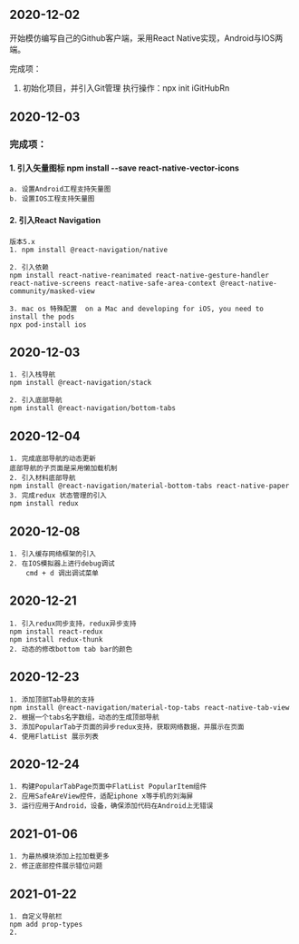 ## 2020-12-02

开始模仿编写自己的Github客户端，采用React Native实现，Android与IOS两端。

完成项：

1. 初始化项目，并引入Git管理
执行操作：npx init  iGitHubRn

## 2020-12-03
### 完成项：

#### 1. 引入矢量图标   npm install --save react-native-vector-icons
    
    a. 设置Android工程支持矢量图
    b. 设置IOS工程支持矢量图
#### 2. 引入React Navigation   
    
    版本5.x
    1. npm install @react-navigation/native

    2. 引入依赖 
    npm install react-native-reanimated react-native-gesture-handler react-native-screens react-native-safe-area-context @react-native-community/masked-view

    3. mac os 特殊配置  on a Mac and developing for iOS, you need to install the pods 
    npx pod-install ios



## 2020-12-03
   
    1. 引入栈导航
    npm install @react-navigation/stack
    
    2. 引入底部导航
    npm install @react-navigation/bottom-tabs

## 2020-12-04

    1. 完成底部导航的动态更新
    底部导航的子页面是采用懒加载机制
    2. 引入材料底部导航
    npm install @react-navigation/material-bottom-tabs react-native-paper
    3. 完成redux 状态管理的引入
    npm install redux 

## 2020-12-08
    1. 引入缓存网络框架的引入
    2. 在IOS模拟器上进行debug调试
        cmd + d 调出调试菜单



## 2020-12-21
    1. 引入redux同步支持，redux异步支持
    npm install react-redux
    npm install redux-thunk
    2. 动态的修改bottom tab bar的颜色

## 2020-12-23
    1. 添加顶部Tab导航的支持
    npm install @react-navigation/material-top-tabs react-native-tab-view
    2. 根据一个tabs名字数组，动态的生成顶部导航
    3. 添加PopularTab子页面的异步redux支持，获取网络数据，并展示在页面
    4. 使用FlatList 展示列表
## 2020-12-24
    1. 构建PopularTabPage页面中FlatList PopularItem组件
    2. 应用SafeAreView控件，适配iphone x等手机的刘海屏
    3. 运行应用于Android，设备，确保添加代码在Android上无错误

## 2021-01-06
    1. 为最热模块添加上拉加载更多
    2. 修正底部控件展示错位问题


## 2021-01-22
    1. 自定义导航栏  
    npm add prop-types
    2. 
    